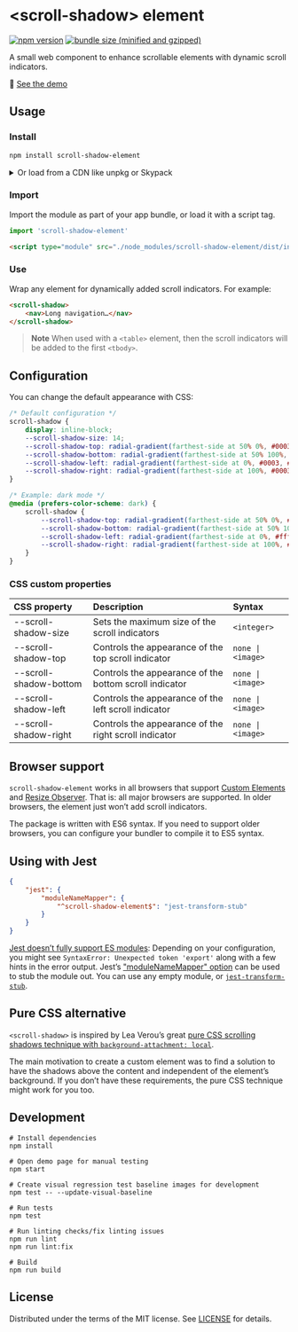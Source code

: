 # &lt;scroll-shadow&gt; element

[![npm version][npm-version-badge-src]][npm-package-href]
[![bundle size (minified and gzipped)][bundlesize-badge-src]][bundlesize-href]

A small web component to enhance scrollable elements with dynamic scroll
indicators.

🔎 [See the demo][demo-href]

## Usage

### Install

```bash
npm install scroll-shadow-element
```

<details><summary>Or load from a CDN like unpkg or Skypack</summary>

```html
<!-- unpkg CDN -->
<script type="module" src="https://unpkg.com/scroll-shadow-element"></script>

<!-- Skypack CDN -->
<script type="module" src="https://cdn.skypack.dev/scroll-shadow-element"></script>

<!-- Skypack CDN (minified) -->
<script type="module" src="https://cdn.skypack.dev/scroll-shadow-element?min"></script>
```

</details>

### Import

Import the module as part of your app bundle, or load it with a script tag.

```js
import 'scroll-shadow-element'
```

```html
<script type="module" src="./node_modules/scroll-shadow-element/dist/index.js"></script>
```

### Use

Wrap any element for dynamically added scroll indicators. For example:

```html
<scroll-shadow>
	<nav>Long navigation…</nav>
</scroll-shadow>
```

> **Note**
> When used with a `<table>` element, then the scroll indicators will be added to the first `<tbody>`.

## Configuration

You can change the default appearance with CSS:

```css
/* Default configuration */
scroll-shadow {
	display: inline-block;
	--scroll-shadow-size: 14;
	--scroll-shadow-top: radial-gradient(farthest-side at 50% 0%, #0003, #0000);
	--scroll-shadow-bottom: radial-gradient(farthest-side at 50% 100%, #0003, #0000);
	--scroll-shadow-left: radial-gradient(farthest-side at 0%, #0003, #0000);
	--scroll-shadow-right: radial-gradient(farthest-side at 100%, #0003, #0000);
}

/* Example: dark mode */
@media (prefers-color-scheme: dark) {
	scroll-shadow {
		--scroll-shadow-top: radial-gradient(farthest-side at 50% 0%, #fff3, #0000);
		--scroll-shadow-bottom: radial-gradient(farthest-side at 50% 100%, #fff3, #0000);
		--scroll-shadow-left: radial-gradient(farthest-side at 0%, #fff3, #0000);
		--scroll-shadow-right: radial-gradient(farthest-side at 100%, #fff3, #0000);
	}
}
```

### CSS custom properties

| CSS property           | Description                                            | Syntax            |
| :--------------------- | :----------------------------------------------------- | :---------------- |
| --scroll-shadow-size   | Sets the maximum size of the scroll indicators         | `<integer>`       |
| --scroll-shadow-top    | Controls the appearance of the top scroll indicator    | `none \| <image>` |
| --scroll-shadow-bottom | Controls the appearance of the bottom scroll indicator | `none \| <image>` |
| --scroll-shadow-left   | Controls the appearance of the left scroll indicator   | `none \| <image>` |
| --scroll-shadow-right  | Controls the appearance of the right scroll indicator  | `none \| <image>` |

## Browser support

`scroll-shadow-element` works in all browsers that support [Custom
Elements][custom-elementsv1] and [Resize Observer][resizeobserver]. That is:
all major browsers are supported. In older browsers, the element just won’t add
scroll indicators.

The package is written with ES6 syntax. If you need to support older browsers,
you can configure your bundler to compile it to ES5 syntax.

## Using with Jest

```json
{
	"jest": {
		"moduleNameMapper": {
			"^scroll-shadow-element$": "jest-transform-stub"
		}
	}
}
```

[Jest doesn’t fully support ES modules][jest-esm]: Depending on your
configuration, you might see `SyntaxError: Unexpected token 'export'` along
with a few hints in the error output. Jest’s ["moduleNameMapper"
option][jest-modulenamemapper] can be used to stub the module out. You can use
any empty module, or [`jest-transform-stub`][jest-transform-stub].

## Pure CSS alternative

`<scroll-shadow>` is inspired by Lea Verou’s great [pure CSS scrolling shadows
technique with `background-attachment: local`][pure-css-alternative].

The main motivation to create a custom element was to find a solution to have
the shadows above the content and independent of the element’s background. If
you don’t have these requirements, the pure CSS technique might work for you
too.

## Development

```
# Install dependencies
npm install

# Open demo page for manual testing
npm start

# Create visual regression test baseline images for development
npm test -- --update-visual-baseline

# Run tests
npm test

# Run linting checks/fix linting issues
npm run lint
npm run lint:fix

# Build
npm run build
```

## License

Distributed under the terms of the MIT license. See [LICENSE](LICENSE) for details.

[custom-elementsv1]: https://caniuse.com/custom-elementsv1
[resizeobserver]: https://caniuse.com/resizeobserver
[pure-css-alternative]: https://lea.verou.me/2012/04/background-attachment-local/
[jest-esm]: https://jestjs.io/docs/ecmascript-modules
[jest-modulenamemapper]: https://jestjs.io/docs/configuration#modulenamemapper-objectstring-string--arraystring
[jest-transform-stub]: https://www.npmjs.com/package/jest-transform-stub
[npm-version-badge-src]: https://img.shields.io/npm/v/scroll-shadow-element?style=flat-square
[bundlesize-badge-src]: https://img.shields.io/bundlephobia/minzip/scroll-shadow-element?color=a8da93&style=flat-square
[npm-package-href]: https://npmjs.com/package/scroll-shadow-element
[bundlesize-href]: https://bundlephobia.com/package/scroll-shadow-element
[demo-href]: https://ingmarh.github.io/scroll-shadow-element/demo/
